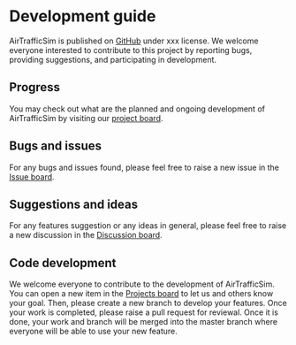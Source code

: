 # Development guide

AirTrafficSim is published on [GitHub](https://github.com/HKUST-OCTAD-LAB/AirTrafficSim) under xxx license. We welcome everyone interested to contribute to this project by reporting bugs, providing suggestions, and participating in development.

## Progress

You may check out what are the planned and ongoing development of AirTrafficSim by visiting our [project board](https://github.com/orgs/HKUST-OCTAD-LAB/projects/3/views/2).

## Bugs and issues

For any bugs and issues found, please feel free to raise a new issue in the [Issue board](https://github.com/HKUST-OCTAD-LAB/AirTrafficSim/issues).

## Suggestions and ideas

For any features suggestion or any ideas in general, please feel free to raise a new discussion in the [Discussion board](https://github.com/HKUST-OCTAD-LAB/AirTrafficSim/discussions).

## Code development

We welcome everyone to contribute to the development of AirTrafficSim. You can open a new item in the [Projects board](https://github.com/HKUST-OCTAD-LAB/AirTrafficSim/discussions) to let us and others know your goal. Then, please create a new branch to develop your features. Once your work is completed, please raise a pull request for reviewal. Once it is done, your work and branch will be merged into the master branch where everyone will be able to use your new feature.